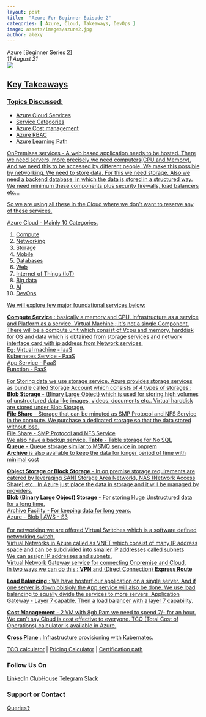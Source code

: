 ```yaml
---
layout: post
title:  "Azure For Beginner Episode-2"
categories: [ Azure, Cloud, Takeaways, DevOps ]
image: assets/images/azure2.jpg
author: alexy
---
```



Azure [Beginner Series 2] <br>
_11 August 21_ <br> <a href="https://www.youtube.com/watch?v=wYXB-dRahbc"><img src="https://img.shields.io/badge/YouTube-FF0000?style=for-the-badge&logo=youtube&logoColor=white" />
<br> 

## Key Takeaways

### Topics Discussed:
  * Azure Cloud Services
  * Service Categories
  * Azure Cost management
  * Azure RBAC
  * Azure Learning Path

OnPremises services - A web based application needs to be hosted. There we need servers, more precisely we need computers(CPU and Memory). And we need this to be accessed by different people. We make this possible by networking. We need to store data. For this we need storage. Also we need a backend database, in which the data is stored in a structured way. We need minimum these components plus security firewalls, load balancers etc... 

So we are using all these in the Cloud where we don’t want to reserve any of these services.

Azure Cloud - Mainly 10 Categories.
1)    Compute
2)    Networking
3)    Storage
4)    Mobile
5)    Databases
6)    Web
7)    Internet of Things (IoT)
8)    Big data
9)    AI
10)    DevOps <br>
  
We will explore few major foundational services below: 

**Compute Service** : basically a memory and CPU. Infrastructure as a service and Platform as a service.
Virtual Machine ; It's not a single Component. There will be a compute unit which consist of Vcpu and memory, harddisk for OS and data which is obtained from storage services and network interface card with ip address from Network services. <br>
Eg: Virtual machine - IaaS <br>
Kubernetes Service - PaaS <br>
App Service - PaaS <br>
Function - FaaS <br>

For Storing data we use storage service. Azure provides storage services as bundle called Storage Account which consists of 4 types of storages : <br>
**Blob Storage** - (Binary Large Object) which is used for storing high volumes of unstructured data like images, videos, documents etc..
Virtual harddisk are stored under Blob Storage. <br>
**File Share** - Storage that can be minuted as SMP Protocol and NFS Service in the compute.
We purchase a dedicated storage so that the data stored without lose. <br>
File Share - SMP Protocol and NFS Service <br>
We also have a backup service.
**Table** - Table storage for No SQL <br>
**Queue** - Queue storage similar to MSMQ service in onprem <br>
**Archive** is also available to keep the data for longer period of time with minimal cost <br>

**Object Storage or Block Storage** - In on premise storage requirements are catered by leveraging SAN( Storage Area Network), NAS (Network Access Share) etc.. 
In Azure just place the data in storage and it will be managed by providers. <br>
**Blob (Binary Large Object) Storage** - For storing Huge Unstructured data for a long time. <br>
Archive Facility - For keeping data for long years. <br>
Azure - Blob | AWS - S3 <br>
<br>
For networking we are offered Virtual Switches which is a software defined networking switch. <br>
Virtual Networks in Azure called as VNET which consist of many IP address space and can be subdivided into smaller IP addresses called subnets <br>
We can assign IP addresses and subnets. <br>
Virtual Network Gateway service for connecting Onpremise and Cloud. <br>
In two ways we can do this : **VPN** and (Direct Connection) **Express Route** <br>

**Load Balancing** : We have hosterf our application on a single server. And if one server is down obisioly the App service will also be done. We use load balancing to equally divide the services to more servers. Application Gateway - Layer 7 capable. Then a load balancer with a  layer 7 capability. <br>

**Cost Management** - 2 VM with 8gb Ram we need to spend 7/- for an hour. We can’t say Cloud is cost effective to everyone. TCO (Total Cost of Operations) calculator is available in Azure. <br>

**Cross Plane** : Infrastructure provisioning with Kubernates. <br>
  
[TCO calculator](https://azure.microsoft.com/en-in/pricing/tco/calculator)   |    [Pricing Calculator](https://azure.microsoft.com/en-in/pricing/calculator/ )  |   [Certification path ](https://docs.microsoft.com/en-us/learn/certifications)
  
### Follow Us On

[LinkedIn](https://www.linkedin.com/company/devopsmalayalam)
[ClubHouse](https://github.com/DevOps-Malayalam/Test/settings/pages)
[Telegram](https://t.me/joinchat/tninMc2bBGdiY2E1)
[Slack](https://join.slack.com/t/devopsmalayalam/shared_invite/zt-tuws4bts-9ZhKh5snDTuv8m7FiECv~g)


### Support or Contact

[Queries❓](https://docs.google.com/forms/d/e/1FAIpQLSdXmOgcM1zqVVONSZkrQ_twl2D9G8UBesN5OJ4xMZj_yXgebg/viewform)


